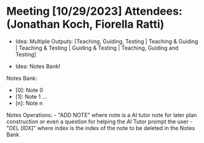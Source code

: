 # Meeting [10/29/2023] Attendees: (Jonathan Koch, Fiorella Ratti)
 - Idea: Multiple Outputs: [Teaching, Guiding, Testing | Teaching & Guiding | Teaching & Testing | Guiding & Testing | Teaching, Guiding and Testing]

- Idea: Notes Bank!

Notes Bank:
 - [0]: Note 0
 - [1]: Note 1
 ...
 - [n]: Note n

Notes Operations:
    - "ADD NOTE" where note is a AI tutor note for later plan construction or even a question for helping the AI Tutor prompt the user
    - "DEL [IDX]" where index is the index of the note to be deleted in the Notes Bank


